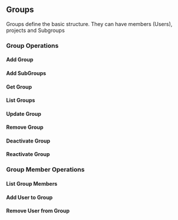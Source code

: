 ## Groups

Groups define the basic structure.
They can have members (Users), projects and Subgroups

### Group Operations

#### Add Group
#### Add SubGroups
#### Get Group
#### List Groups
#### Update Group
#### Remove Group
#### Deactivate Group
#### Reactivate Group

### Group Member Operations

#### List Group Members
#### Add User to Group
#### Remove User from Group
